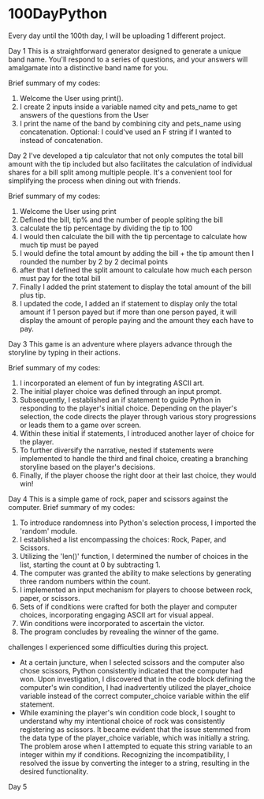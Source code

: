 # 100DayPython
Every day until the 100th day, I will be uploading 1 different project.
 
Day 1
 This is a straightforward generator designed to generate a unique band name. You'll respond to a series of questions, and your answers will amalgamate into a distinctive band name for you.
 
  Brief summary of my codes:
1. Welcome the User using print().
2. I create 2 inputs inside a variable named city and pets_name to get answers of the questions from the User
3. I print the name of the band by combining city and pets_name using concatenation.
 Optional: I could've used an F string if I wanted to instead of concatenation.

Day 2
 I've developed a tip calculator that not only computes the total bill amount with the tip included but also facilitates the calculation of individual shares for a bill split among multiple people. It's a convenient tool for simplifying the process when dining out with friends.
 
 Brief summary of my codes:
1. Welcome the User using print
2. Defined the bill, tip% and the number of people spliting the bill
3. calculate the tip percentage by dividing the tip to 100
4. I would then calculate the bill with the tip percentage to calculate how much tip must be payed
5. I would define the total amount by adding the bill + the tip amount then I rounded the number by 2 by 2 decimal points
6. after that I defined the split amount to calculate how much each person must pay for the total bill
7. Finally I added the print statement to display the total amount of the bill plus tip.
8. I updated the code, I added an if statement to display only the total amount if 1 person payed but if more than one person payed, it will display the amount of perople paying and the amount they each have to pay.
 
 
Day 3
 This game is an adventure where players advance through the storyline by typing in their actions.
 
  Brief summary of my codes:
   1. I incorporated an element of fun by integrating ASCII art.
   2. The initial player choice was defined through an input prompt.
   3. Subsequently, I established an if statement to guide Python in responding to the player's initial choice. Depending on the player's selection, the code directs the player through various story progressions or leads them to a game over screen.
   4. Within these initial if statements, I introduced another layer of choice for the player.
   5. To further diversify the narrative, nested if statements were implemented to handle the third and final choice, creating a branching storyline based on the player's decisions.
   6. Finally, if the player choose the right door at their last choice, they would win!

 
 
Day 4 
This is a simple game of rock, paper and scissors against the computer. 
 Brief summary of my codes:
1. To introduce randomness into Python's selection process, I imported the 'random' module.
2. I established a list encompassing the choices: Rock, Paper, and Scissors.
3. Utilizing the 'len()' function, I determined the number of choices in the list, starting the count at 0 by subtracting 1.
4. The computer was granted the ability to make selections by generating three random numbers within the count.
5. I implemented an input mechanism for players to choose between rock, paper, or scissors.
6. Sets of if conditions were crafted for both the player and computer choices, incorporating engaging ASCII art for visual appeal.
7. Win conditions were incorporated to ascertain the victor.
8. The program concludes by revealing the winner of the game.
 
challenges
 I experienced some difficulties during this project.
- At a certain juncture, when I selected scissors and the computer also chose scissors, Python consistently indicated that the computer had won. Upon investigation, I discovered that in the code block defining the computer's win condition, I had inadvertently utilized the player_choice variable instead of the correct computer_choice variable within the elif statement.
- While examining the player's win condition code block, I sought to understand why my intentional choice of rock was consistently registering as scissors. It became evident that the issue stemmed from the data type of the player_choice variable, which was initially a string. The problem arose when I attempted to equate this string variable to an integer within my if conditions. Recognizing the incompatibility, I resolved the issue by converting the integer to a string, resulting in the desired functionality.
 
Day 5
